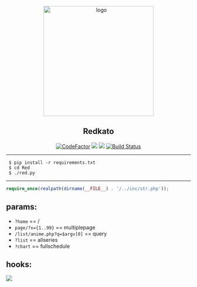 <div align="center">
   <img width="300" src="https://i.imgur.com/EFlcN2x.png" alt="logo"></br><h2>Redkato</h2>

[![CodeFactor](https://www.codefactor.io/repository/github/sinkaroid/Redkato/badge)](https://www.codefactor.io/repository/github/sinkaroid/Redkato) [![](https://img.shields.io/packagist/php-v/curl/curl)](https://packagist.org/packages/curl/curl) [![](https://img.shields.io/github/commits-since/sinkaroid/Redkato/post1)](https://github.com/sinkaroid/Redkato/tree/master) [![Build Status](https://travis-ci.com/sinkaroid/Redkato.svg?branch=master)](https://travis-ci.com/sinkaroid/Redkato) 

</div>

----
     $ pip install -r requirements.txt 
     $ cd Red 
     $ ./red.py

-----
```php
require_once(realpath(dirname(__FILE__) . '/../inc/str.php')); 
```  
## params:  

- `?home` == /
- `page/?x={1..99}` == multiplepage
- `/list/anime.php?q=$argv[0]` == query
- `?list` == allseries
- `?chart` == fullschedule  

## hooks:
![](https://i.imgur.com/eoQ0zfN.png)